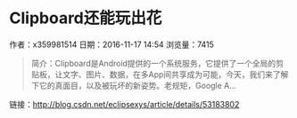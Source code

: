 #  Clipboard还能玩出花
作者：x359981514
日期：2016-11-17 14:54
浏览量：7415
> 简介：Clipboard是Android提供的一个系统服务，它提供了一个全局的剪贴板，让文字、图片、数据，在多App间共享成为可能，今天，我们来了解下它的真面目，以及被玩坏的新姿势。老规矩，Google A...

 链接：http://blog.csdn.net/eclipsexys/article/details/53183802
